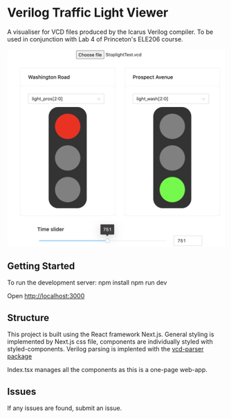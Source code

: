# Verilog Traffic Light Viewer
A visualiser for VCD files produced by the Icarus Verilog compiler.
To be used in conjunction with Lab 4 of Princeton's ELE206 course.

![App screenshot](https://github.com/ThomasDh-C/VerilogTrafficLightViewer/blob/master/readme_imgs/readme.png)

## Getting Started
To run the development server:
npm install
npm run dev

Open [http://localhost:3000](http://localhost:3000) 

## Structure
This project is built using the React framework Next.js.
General styling is implemented by Next.js css file, components are individually styled with styled-components.
Verilog parsing is implented with the [vcd-parser package](https://github.com/ahmed-agiza/vcd-parser#readme)

Index.tsx manages all the components as this is a one-page web-app.

## Issues
If any issues are found, submit an issue.